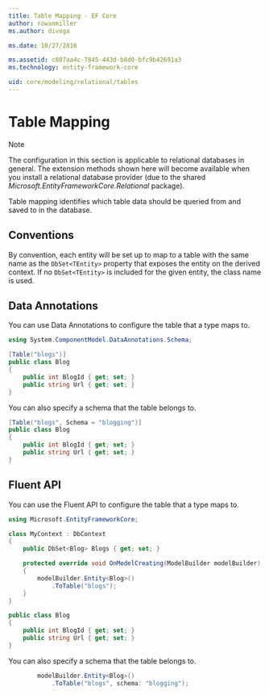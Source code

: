 ```yaml
---
title: Table Mapping - EF Core
author: rowanmiller
ms.author: divega

ms.date: 10/27/2016

ms.assetid: c807aa4c-7845-443d-b8d0-bfc9b42691a3
ms.technology: entity-framework-core

uid: core/modeling/relational/tables
---
```

# Table Mapping

> [!NOTE]  
> The configuration in this section is applicable to relational databases in general. The extension methods shown here will become available when you install a relational database provider (due to the shared *Microsoft.EntityFrameworkCore.Relational* package).

Table mapping identifies which table data should be queried from and saved to in the database.

## Conventions

By convention, each entity will be set up to map to a table with the same name as the `DbSet<TEntity>` property that exposes the entity on the derived context. If no `DbSet<TEntity>` is included for the given entity, the class name is used.

## Data Annotations

You can use Data Annotations to configure the table that a type maps to.

``` csharp
using System.ComponentModel.DataAnnotations.Schema;
```
``` csharp
[Table("blogs")]
public class Blog
{
    public int BlogId { get; set; }
    public string Url { get; set; }
}
```

You can also specify a schema that the table belongs to.

``` csharp
[Table("blogs", Schema = "blogging")]
public class Blog
{
    public int BlogId { get; set; }
    public string Url { get; set; }
}
```

## Fluent API

You can use the Fluent API to configure the table that a type maps to.

``` csharp
using Microsoft.EntityFrameworkCore;
```
``` csharp
class MyContext : DbContext
{
    public DbSet<Blog> Blogs { get; set; }

    protected override void OnModelCreating(ModelBuilder modelBuilder)
    {
        modelBuilder.Entity<Blog>()
            .ToTable("blogs");
    }
}

public class Blog
{
    public int BlogId { get; set; }
    public string Url { get; set; }
}
```

You can also specify a schema that the table belongs to.

<!-- [!code-csharp[Main](samples/core/relational/Modeling/FluentAPI/Samples/Relational/TableAndSchema.cs?highlight=2)] -->
``` csharp
        modelBuilder.Entity<Blog>()
            .ToTable("blogs", schema: "blogging");
```

